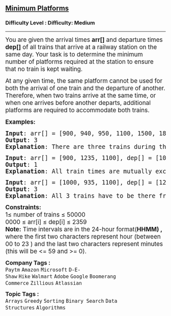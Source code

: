 <h2><a href="https://www.geeksforgeeks.org/problems/minimum-platforms-1587115620/1?page=2&sortBy=submissions">Minimum Platforms</a></h2><h3>Difficulty Level : Difficulty: Medium</h3><hr><div class="problems_problem_content__Xm_eO"><p><span style="font-size: 14pt;">You are given the arrival times <strong>arr[]</strong> and departure times <strong>dep[]</strong> of all trains that arrive at a railway station on the same day. Your task is to determine the minimum number of platforms required at the station to ensure that no train is kept waiting.</span></p>
<p><span style="font-size: 14pt;">At any given time, the same platform cannot be used for both the arrival of one train and the departure of another. Therefore, when two trains arrive at the same time, or when one arrives before another departs, additional platforms are required to accommodate both trains.</span></p>
<p><span style="font-size: 14pt;"><strong>Examples:</strong></span></p>
<pre><span style="font-size: 14pt;"><strong>Input</strong>: arr[] = [900, 940, 950, 1100, 1500, 1800], dep[] = [910, 1200, 1120, 1130, 1900, 2000]
<strong>Output</strong>: 3
<strong>Explanation</strong>: There are three trains during the time 9:40 to 12:00. So we need a minimum of 3 platforms.</span></pre>
<pre><span style="font-size: 14pt;"><strong>Input</strong>: arr[] = [900, 1235, 1100], dep[] = [1000, 1240, 1200]
<strong>Output</strong>: 1
<strong>Explanation</strong>: All train times are mutually exclusive. So we need only one platform
</span></pre>
<pre><span style="font-size: 14pt;"><strong>Input</strong>: arr[] = [1000, 935, 1100], dep[] = [1200, 1240, 1130]
<strong>Output</strong>: 3
<strong>Explanation</strong>: All 3 trains have to be there from 11:00 to 11:30</span></pre>
<p><span style="font-size: 14pt;"><strong>Constraints:<br></strong>1≤ number of trains ≤ 50000<br>0000 ≤ arr[i] ≤ dep[i] ≤ 2359<br><strong>Note:</strong>&nbsp;Time intervals are in the 24-hour format(<strong>HHMM) ,</strong> where the first two characters represent hour (between 00 to 23 ) and the last two characters represent minutes (this will be &lt;= 59 and &gt;= 0).</span></p></div><p><span style=font-size:18px><strong>Company Tags : </strong><br><code>Paytm</code>&nbsp;<code>Amazon</code>&nbsp;<code>Microsoft</code>&nbsp;<code>D-E-Shaw</code>&nbsp;<code>Hike</code>&nbsp;<code>Walmart</code>&nbsp;<code>Adobe</code>&nbsp;<code>Google</code>&nbsp;<code>Boomerang Commerce</code>&nbsp;<code>Zillious</code>&nbsp;<code>Atlassian</code>&nbsp;<br><p><span style=font-size:18px><strong>Topic Tags : </strong><br><code>Arrays</code>&nbsp;<code>Greedy</code>&nbsp;<code>Sorting</code>&nbsp;<code>Binary Search</code>&nbsp;<code>Data Structures</code>&nbsp;<code>Algorithms</code>&nbsp;